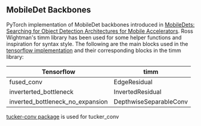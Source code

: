 ## MobileDet Backbones

PyTorch implementation of MobileDet backbones introduced in [MobileDets: Searching for Object Detection Architectures for Mobile Accelerators](https://arxiv.org/abs/2004.14525v3). Ross Wightman's timm library has been used for some helper functions and inspiration for syntax style. The following are the main blocks used in the [tensorflow implementation](https://github.com/tensorflow/models/blob/420a7253e034a12ae2208e6ec94d3e4936177a53/research/object_detection/models/ssd_mobiledet_feature_extractor.py) and their corresponding blocks in the timm library:

|Tensorflow|timm|
|----------|----|
|fused_conv|EdgeResidual|
|inverterted_bottleneck|InvertedResidual|
|inverted_bottleneck_no_expansion|DepthwiseSeparableConv|

[tucker-conv package](https://pypi.org/project/tucker-conv/) is used for tucker_conv
